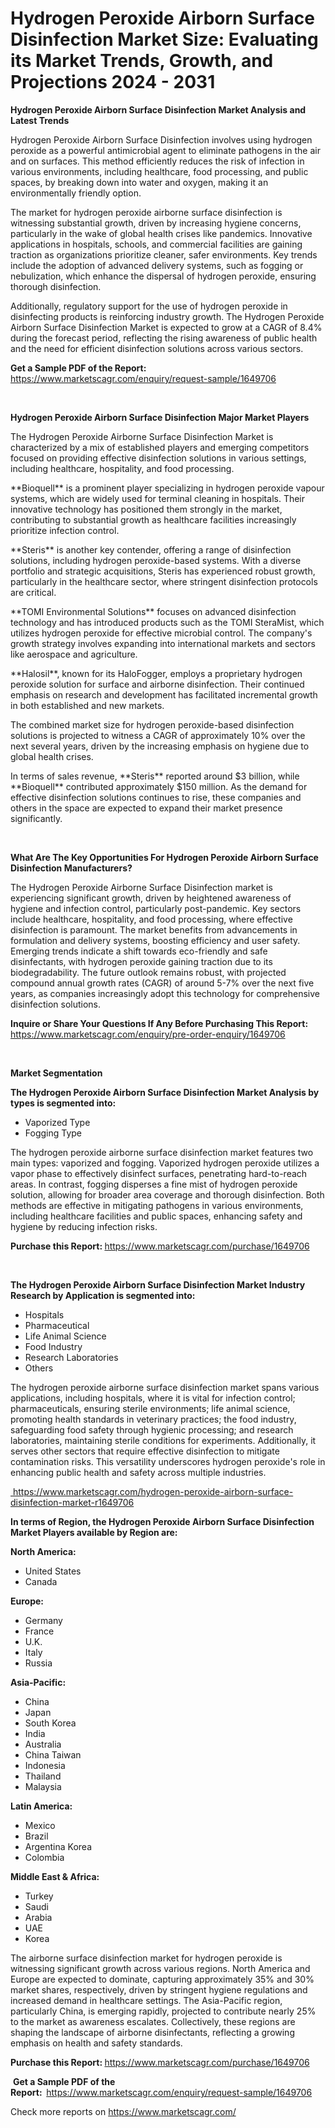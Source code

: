 <p><h1>Hydrogen Peroxide Airborn Surface Disinfection Market Size: Evaluating its Market Trends, Growth, and Projections 2024 - 2031</h1></p><p><strong>Hydrogen Peroxide Airborn Surface Disinfection Market Analysis and Latest Trends</strong></p>
<p><p>Hydrogen Peroxide Airborn Surface Disinfection involves using hydrogen peroxide as a powerful antimicrobial agent to eliminate pathogens in the air and on surfaces. This method efficiently reduces the risk of infection in various environments, including healthcare, food processing, and public spaces, by breaking down into water and oxygen, making it an environmentally friendly option.</p><p>The market for hydrogen peroxide airborne surface disinfection is witnessing substantial growth, driven by increasing hygiene concerns, particularly in the wake of global health crises like pandemics. Innovative applications in hospitals, schools, and commercial facilities are gaining traction as organizations prioritize cleaner, safer environments. Key trends include the adoption of advanced delivery systems, such as fogging or nebulization, which enhance the dispersal of hydrogen peroxide, ensuring thorough disinfection.</p><p>Additionally, regulatory support for the use of hydrogen peroxide in disinfecting products is reinforcing industry growth. The Hydrogen Peroxide Airborn Surface Disinfection Market is expected to grow at a CAGR of 8.4% during the forecast period, reflecting the rising awareness of public health and the need for efficient disinfection solutions across various sectors.</p></p>
<p><strong>Get a Sample PDF of the Report:&nbsp;</strong> <a href="https://www.marketscagr.com/enquiry/request-sample/1649706?utm_campaign=1836&utm_medium=2&utm_source=Github&utm_content=ia&utm_term=29122024&utm_id=hydrogen-peroxide-airborn-surface-disinfection">https://www.marketscagr.com/enquiry/request-sample/1649706</a></p>
<p>&nbsp;</p>
<p><strong>Hydrogen Peroxide Airborn Surface Disinfection Major Market Players</strong></p>
<p><p>The Hydrogen Peroxide Airborne Surface Disinfection Market is characterized by a mix of established players and emerging competitors focused on providing effective disinfection solutions in various settings, including healthcare, hospitality, and food processing.</p><p>**Bioquell** is a prominent player specializing in hydrogen peroxide vapour systems, which are widely used for terminal cleaning in hospitals. Their innovative technology has positioned them strongly in the market, contributing to substantial growth as healthcare facilities increasingly prioritize infection control.</p><p>**Steris** is another key contender, offering a range of disinfection solutions, including hydrogen peroxide-based systems. With a diverse portfolio and strategic acquisitions, Steris has experienced robust growth, particularly in the healthcare sector, where stringent disinfection protocols are critical.</p><p>**TOMI Environmental Solutions** focuses on advanced disinfection technology and has introduced products such as the TOMI SteraMist, which utilizes hydrogen peroxide for effective microbial control. The company's growth strategy involves expanding into international markets and sectors like aerospace and agriculture.</p><p>**Halosil**, known for its HaloFogger, employs a proprietary hydrogen peroxide solution for surface and airborne disinfection. Their continued emphasis on research and development has facilitated incremental growth in both established and new markets.</p><p>The combined market size for hydrogen peroxide-based disinfection solutions is projected to witness a CAGR of approximately 10% over the next several years, driven by the increasing emphasis on hygiene due to global health crises. </p><p>In terms of sales revenue, **Steris** reported around $3 billion, while **Bioquell** contributed approximately $150 million. As the demand for effective disinfection solutions continues to rise, these companies and others in the space are expected to expand their market presence significantly.</p></p>
<p>&nbsp;</p>
<p><strong>What Are The Key Opportunities For Hydrogen Peroxide Airborn Surface Disinfection Manufacturers?</strong></p>
<p><p>The Hydrogen Peroxide Airborne Surface Disinfection market is experiencing significant growth, driven by heightened awareness of hygiene and infection control, particularly post-pandemic. Key sectors include healthcare, hospitality, and food processing, where effective disinfection is paramount. The market benefits from advancements in formulation and delivery systems, boosting efficiency and user safety. Emerging trends indicate a shift towards eco-friendly and safe disinfectants, with hydrogen peroxide gaining traction due to its biodegradability. The future outlook remains robust, with projected compound annual growth rates (CAGR) of around 5-7% over the next five years, as companies increasingly adopt this technology for comprehensive disinfection solutions.</p></p>
<p><strong>Inquire or Share Your Questions If Any Before Purchasing This Report:</strong> <a href="https://www.marketscagr.com/enquiry/pre-order-enquiry/1649706?utm_campaign=1836&utm_medium=2&utm_source=Github&utm_content=ia&utm_term=29122024&utm_id=hydrogen-peroxide-airborn-surface-disinfection">https://www.marketscagr.com/enquiry/pre-order-enquiry/1649706</a></p>
<p>&nbsp;</p>
<p><strong>Market Segmentation</strong></p>
<p><strong>The Hydrogen Peroxide Airborn Surface Disinfection Market Analysis by types is segmented into:</strong></p>
<p><ul><li>Vaporized Type</li><li>Fogging Type</li></ul></p>
<p><p>The hydrogen peroxide airborne surface disinfection market features two main types: vaporized and fogging. Vaporized hydrogen peroxide utilizes a vapor phase to effectively disinfect surfaces, penetrating hard-to-reach areas. In contrast, fogging disperses a fine mist of hydrogen peroxide solution, allowing for broader area coverage and thorough disinfection. Both methods are effective in mitigating pathogens in various environments, including healthcare facilities and public spaces, enhancing safety and hygiene by reducing infection risks.</p></p>
<p><strong>Purchase this Report:&nbsp;</strong><a href="https://www.marketscagr.com/purchase/1649706?utm_campaign=1836&utm_medium=2&utm_source=Github&utm_content=ia&utm_term=29122024&utm_id=hydrogen-peroxide-airborn-surface-disinfection">https://www.marketscagr.com/purchase/1649706</a></p>
<p>&nbsp;</p>
<p><strong>The Hydrogen Peroxide Airborn Surface Disinfection Market Industry Research by Application is segmented into:</strong></p>
<p><ul><li>Hospitals</li><li>Pharmaceutical</li><li>Life Animal Science</li><li>Food Industry</li><li>Research Laboratories</li><li>Others</li></ul></p>
<p><p>The hydrogen peroxide airborne surface disinfection market spans various applications, including hospitals, where it is vital for infection control; pharmaceuticals, ensuring sterile environments; life animal science, promoting health standards in veterinary practices; the food industry, safeguarding food safety through hygienic processing; and research laboratories, maintaining sterile conditions for experiments. Additionally, it serves other sectors that require effective disinfection to mitigate contamination risks. This versatility underscores hydrogen peroxide's role in enhancing public health and safety across multiple industries.</p></p>
<p><a href="https://www.marketscagr.com/hydrogen-peroxide-airborn-surface-disinfection-market-r1649706?utm_campaign=1836&utm_medium=2&utm_source=Github&utm_content=ia&utm_term=29122024&utm_id=hydrogen-peroxide-airborn-surface-disinfection">&nbsp;https://www.marketscagr.com/hydrogen-peroxide-airborn-surface-disinfection-market-r1649706</a></p>
<p><strong>In terms of Region, the Hydrogen Peroxide Airborn Surface Disinfection Market Players available by Region are:</strong></p>
<p>
    <p> <strong> North America: </strong>
        <ul>
            <li>United States</li>
            <li>Canada</li>
        </ul>
        </p> 
    <p> <strong> Europe: </strong>
        <ul>
            <li>Germany</li>
            <li>France</li>
            <li>U.K.</li>
            <li>Italy</li>
            <li>Russia</li>
        </ul>
        </p> 
    <p> <strong> Asia-Pacific: </strong>
        <ul>
            <li>China</li>
            <li>Japan</li>
            <li>South Korea</li>
            <li>India</li>
            <li>Australia</li>
            <li>China Taiwan</li>
            <li>Indonesia</li>
            <li>Thailand</li>
            <li>Malaysia</li>
        </ul>
        </p> 
    <p> <strong> Latin America: </strong>
        <ul>
            <li>Mexico</li>
            <li>Brazil</li>
            <li>Argentina Korea</li>
            <li>Colombia</li>
        </ul>
        </p> 
    <p> <strong> Middle East & Africa: </strong>
        <ul>
            <li>Turkey</li>
            <li>Saudi</li>
            <li>Arabia</li>
            <li>UAE</li>
            <li>Korea</li>
        </ul>
    </p>
    </p>
<p><p>The airborne surface disinfection market for hydrogen peroxide is witnessing significant growth across various regions. North America and Europe are expected to dominate, capturing approximately 35% and 30% market shares, respectively, driven by stringent hygiene regulations and increased demand in healthcare settings. The Asia-Pacific region, particularly China, is emerging rapidly, projected to contribute nearly 25% to the market as awareness escalates. Collectively, these regions are shaping the landscape of airborne disinfectants, reflecting a growing emphasis on health and safety standards.</p></p>
<p><strong>Purchase this Report: </strong><a href="https://www.marketscagr.com/purchase/1649706?utm_campaign=1836&utm_medium=2&utm_source=Github&utm_content=ia&utm_term=29122024&utm_id=hydrogen-peroxide-airborn-surface-disinfection">https://www.marketscagr.com/purchase/1649706</a></p>
<p>&nbsp;<strong>Get a Sample PDF of the Report:&nbsp;&nbsp;</strong><a href="https://www.marketscagr.com/enquiry/request-sample/1649706?utm_campaign=1836&utm_medium=2&utm_source=Github&utm_content=ia&utm_term=29122024&utm_id=hydrogen-peroxide-airborn-surface-disinfection">https://www.marketscagr.com/enquiry/request-sample/1649706</a></p>
<p><strong></strong></p>
<p>Check more reports on <a href="https://www.marketscagr.com/?utm_campaign=1836&utm_medium=2&utm_source=Github&utm_content=ia&utm_term=29122024&utm_id=hydrogen-peroxide-airborn-surface-disinfection">https://www.marketscagr.com/</a></p>